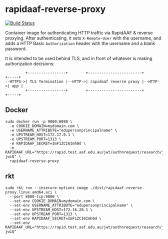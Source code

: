 # rapidaaf-reverse-proxy

[![Build Status](https://travis-ci.org/uq-eresearch/rapidaaf-reverse-proxy.svg?branch=master)](https://travis-ci.org/uq-eresearch/rapidaaf-reverse-proxy)

Container image for authenticating HTTP traffic via RapidAAF & reverse proxying. After authenticating, it sets `X-Remote-User` with the username, and adds a HTTP Basic `Authorization` header with the username and a blank password.

It is intended to be used behind TLS, and in front of whatever is making authorization decisions:

```
         +-----------------+        +------------------------+        +-----+
--HTTPS->| TLS Termination |--HTTP->| rapidaaf reverse proxy |--HTTP->| app |
         +-----------------+        +------------------------+        +-----+
```

## Docker

```
sudo docker run -p 9000:8080 \
  -e COOKIE_DOMAIN=mydomain.com \
  -e USERNAME_ATTRIBUTE="edupersonprincipalname" \
  -e UPSTREAM_HOST=172.17.0.1 \
  -e UPSTREAM_PORT=1313 \
  -e RAPIDAAF_SECRET=ImF1ZCI6Imh0d \
  -e RAPIDAAF_URL="https://rapid.test.aaf.edu.au/jwt/authnrequest/research/jR0RUVWWEpKWjNZeVhreF-jwiQ" \
  rapidaaf-reverse-proxy
```

## rkt
```
sudo rkt run --insecure-options image ./dist/rapidaaf-reverse-proxy.linux.amd64.aci \
  --port 8080-tcp:9000 \
  --set-env COOKIE_DOMAIN=mydomain.com \
  --set-env USERNAME_ATTRIBUTE="edupersonprincipalname" \
  --set-env UPSTREAM_HOST=172.16.28.1 \
  --set-env UPSTREAM_PORT=1313 \
  --set-env RAPIDAAF_SECRET=ImF1ZCI6Imh0d \
  --set-env RAPIDAAF_URL="https://rapid.test.aaf.edu.au/jwt/authnrequest/research/jR0RUVWWEpKWjNZeVhreF-jwiQ"
```
